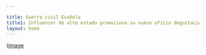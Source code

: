 ```yaml
---

title: Guerra civil Esañola
title1: Influencer de alto estado promociona su nuevo oficio degustación de helados
layout: home
---
```

([image](https://github.com/user-attachments/assets/1c6628db-fc1d-498c-a1aa-6754cf468302)

